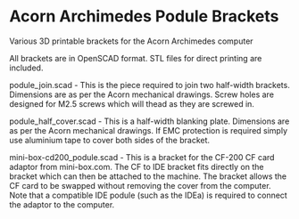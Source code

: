 # Acorn Archimedes Podule Brackets
Various 3D printable brackets for the Acorn Archimedes computer

All brackets are in OpenSCAD format.  STL files for direct printing are included.

podule_join.scad - This is the piece required to join two half-width brackets. Dimensions are as per the Acorn mechanical drawings.  Screw holes are designed for M2.5 screws which will thead as they are screwed in.

podule_half_cover.scad - This is a half-width blanking plate.  Dimensions are as per the Acorn mechanical drawings.  If EMC protection is required simply use aluminium tape to cover both sides of the bracket.

mini-box-cd200_podule.scad - This is a bracket for the CF-200 CF card adaptor from mini-box.com.  The CF to IDE bracket fits directly on the bracket which can then be attached to the machine.  The bracket allows the CF card to be swapped without removing the cover from the computer.  Note that a compatible IDE podule (such as the IDEa) is required to connect the adaptor to the computer.

